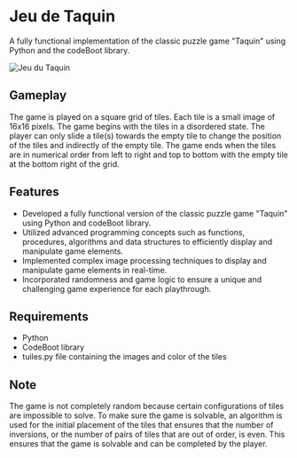 # Jeu de Taquin
A fully functional implementation of the classic puzzle game "Taquin" using Python and the codeBoot library.

![Jeu du Taquin](https://user-images.githubusercontent.com/42526358/213894149-8d6d7ed5-fd12-455b-80cf-40cd1e5bdc75.png)

## Gameplay
The game is played on a square grid of tiles. Each tile is a small image of 16x16 pixels. The game begins with the tiles in a disordered state. The player can only slide a tile(s) towards the empty tile to change the position of the tiles and indirectly of the empty tile. The game ends when the tiles are in numerical order from left to right and top to bottom with the empty tile at the bottom right of the grid.

## Features

- Developed a fully functional version of the classic puzzle game "Taquin" using Python and codeBoot library.
- Utilized advanced programming concepts such as functions, procedures, algorithms and data structures to efficiently display and manipulate game elements.
- Implemented complex image processing techniques to display and manipulate game elements in real-time.
- Incorporated randomness and game logic to ensure a unique and challenging game experience for each playthrough.

## Requirements
- Python
- CodeBoot library
- tuiles.py file containing the images and color of the tiles

## Note
The game is not completely random because certain configurations of tiles are impossible to solve. To make sure the game is solvable, an algorithm is used for the initial placement of the tiles that ensures that the number of inversions, or the number of pairs of tiles that are out of order, is even. This ensures that the game is solvable and can be completed by the player.
